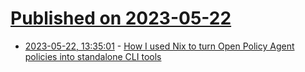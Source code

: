 # [Published on 2023-05-22](index.md)

* [2023-05-22, 13:35:01](https://lobste.rs/s/e7mrcf/how_i_used_nix_turn_open_policy_agent) - [How I used Nix to turn Open Policy Agent policies into standalone CLI tools](https://determinate.systems/posts/open-policy-agent)

